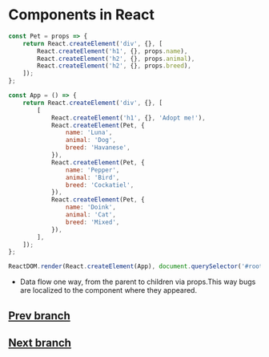 # Components in React

```js
const Pet = props => {
    return React.createElement('div', {}, [
        React.createElement('h1', {}, props.name),
        React.createElement('h2', {}, props.animal),
        React.createElement('h2', {}, props.breed),
    ]);
};

const App = () => {
    return React.createElement('div', {}, [
        [
            React.createElement('h1', {}, 'Adopt me!'),
            React.createElement(Pet, {
                name: 'Luna',
                animal: 'Dog',
                breed: 'Havanese',
            }),
            React.createElement(Pet, {
                name: 'Pepper',
                animal: 'Bird',
                breed: 'Cockatiel',
            }),
            React.createElement(Pet, {
                name: 'Doink',
                animal: 'Cat',
                breed: 'Mixed',
            }),
        ],
    ]);
};

ReactDOM.render(React.createElement(App), document.querySelector('#root'));

```
* Data flow one way, from the parent to children via props.This way bugs are localized to the component where they appeared.

## [Prev branch](https://github.com/skochdev/react-intro-v7/blob/01-vanilla-react)
## [Next branch](https://github.com/skochdev/react-intro-v7/tree/03-js-tools)
